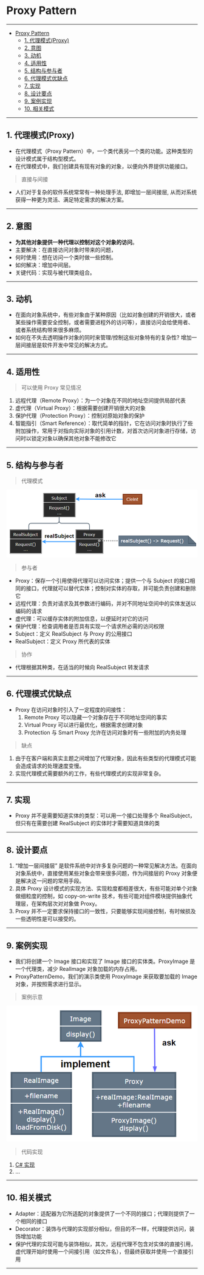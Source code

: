 # Proxy Pattern

---

- [Proxy Pattern](#proxy-pattern)
	- [1. 代理模式(Proxy)](#1-代理模式proxy)
	- [2. 意图](#2-意图)
	- [3. 动机](#3-动机)
	- [4. 适用性](#4-适用性)
	- [5. 结构与参与者](#5-结构与参与者)
	- [6. 代理模式优缺点](#6-代理模式优缺点)
	- [7. 实现](#7-实现)
	- [8. 设计要点](#8-设计要点)
	- [9. 案例实现](#9-案例实现)
	- [10. 相关模式](#10-相关模式)

---
## 1. 代理模式(Proxy)

- 在代理模式（Proxy Pattern）中，一个类代表另一个类的功能。这种类型的设计模式属于结构型模式。
- 在代理模式中，我们创建具有现有对象的对象，以便向外界提供功能接口。

> 直接与间接

- 人们对于复杂的软件系统常常有一种处理手法, 即增加一层间接层, 从而对系统获得一种更为灵活、满足特定需求的解决方案。

---
## 2. 意图

- **为其他对象提供一种代理以控制对这个对象的访问**。
- 主要解决：在直接访问对象时带来的问题，
- 何时使用：想在访问一个类时做一些控制。
- 如何解决：增加中间层。
- 关键代码：实现与被代理类组合。

---
## 3. 动机

- 在面向对象系统中，有些对象由于某种原因（比如对象创建的开销很大，或者某些操作需要安全控制，或者需要进程外的访问等），直接访问会给使用者、或者系统结构带来很多麻烦。
- 如何在不失去透明操作对象的同时来管理/控制这些对象特有的复杂性? 增加一层间接层是软件开发中常见的解决方式。

---
## 4. 适用性

> 可以使用 Proxy 常见情况

1. 远程代理（Remote Proxy）：为一个对象在不同的地址空间提供局部代表
2. 虚代理（Virtual Proxy）：根据需要创建开销很大的对象
3. 保护代理（Protection Proxy）：控制对原始对象的保护
4. 智能指引（Smart Reference）：取代简单的指针，它在访问对象时执行了些附加操作，常用于对指向实际对象的引用计数，对首次访问对象进行存储，访问时以锁定对象以确保其他对象不能修改它

---
## 5. 结构与参与者

> 代理模式
    
  ![代理模式](img/代理模式设计.png)

> 参与者

- Proxy：保存一个引用使得代理可以访问实体；提供一个与 Subject 的接口相同的接口，代理就可以替代实体；控制对实体的存取，并可能负责创建和删除它
- 远程代理：负责对请求及其参数进行编码，并对不同地址空间中的实体发送以编码的请求
- 虚代理：可以缓存实体的附加信息，以便延时对它的访问
- 保护代理：检查调用者是否具有实现一个请求所必需的访问权限
- Subject：定义 RealSubject 与 Proxy 的公用接口
- RealSubject：定义 Proxy 所代表的实体

> 协作

- 代理根据其种类，在适当的时候向 RealSubject 转发请求

---
## 6. 代理模式优缺点

- Proxy 在访问对象时引入了一定程度的间接性：
  1. Remote Proxy 可以隐藏一个对象存在于不同地址空间的事实
  2. Virtual Proxy 可以进行最优化，根据需求创建对象
  3. Protection 与 Smart Proxy 允许在访问对象时有一些附加的内务处理

> 缺点

1. 由于在客户端和真实主题之间增加了代理对象，因此有些类型的代理模式可能会造成请求的处理速度变慢。 
2. 实现代理模式需要额外的工作，有些代理模式的实现非常复杂。

---
## 7. 实现

- Proxy 并不是需要知道实体的类型：可以用一个接口处理多个 RealSubject，但只有在需要创建 RealSubject 的实体时才需要知道具体的类 

---
## 8. 设计要点

1. “增加一层间接层” 是软件系统中对许多复杂问题的一种常见解决方法。在面向对象系统中，直接使用某些对象会带来很多问题，作为间接层的 Proxy 对象便是解决这一问题的常用手段。
2. 具体 Proxy 设计模式的实现方法、实现粒度都相差很大，有些可能对单个对象做细粒度的控制，如 copy-on-write 技术，有些可能对组件模块提供抽象代理层，在架构层次对对象做 Proxy。
3. Proxy 并不一定要求保持接口的一致性，只要能够实现间接控制，有时候损及一些透明性是可以接受的。

---
## 9. 案例实现

- 我们将创建一个 Image 接口和实现了 Image 接口的实体类。ProxyImage 是一个代理类，减少 RealImage 对象加载的内存占用。
- ProxyPatternDemo，我们的演示类使用 ProxyImage 来获取要加载的 Image 对象，并按照需求进行显示。

> 案例示意

  ![案例](./img/代理模式案例.png)

> 代码实现

1. [C# 实现](/【设计模式】程序参考/DesignPatterns%20For%20CSharp/Structural%20Patterns/Proxy/Proxy.cs)
2. ...

---
## 10. 相关模式

- Adapter：适配器为它所适配的对象提供了一个不同的接口；代理则提供了一个相同的接口
- Decorator：装饰与代理的实现部分相似，但目的不一样，代理提供访问，装饰增加功能
- 保护代理的实现可能与装饰相似，其次，远程代理不包含对实体的直接引用，虚代理开始时使用一个间接引用（如文件名），但最终获取并使用一个直接引用

---